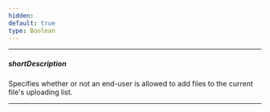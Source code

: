 ```yaml
---
hidden: 
default: true
type: Boolean
---
```

---
##### shortDescription
Specifies whether or not an end-user is allowed to add files to the current file's uploading list.

---
